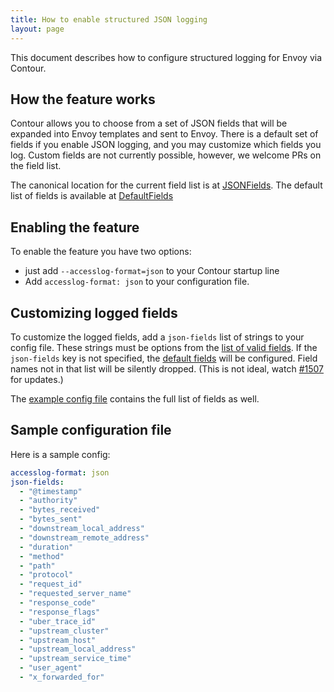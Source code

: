 ```yaml
---
title: How to enable structured JSON logging
layout: page
---
```


This document describes how to configure structured logging for Envoy via Contour.

## How the feature works

Contour allows you to choose from a set of JSON fields that will be expanded into Envoy templates and sent to Envoy.
There is a default set of fields if you enable JSON logging, and you may customize which fields you log.
Custom fields are not currently possible, however, we welcome PRs on the field list.

The canonical location for the current field list is at [JSONFields][1].
The default list of fields is available at [DefaultFields][2]

## Enabling the feature

To enable the feature you have two options:

- just add `--accesslog-format=json` to your Contour startup line
- Add `accesslog-format: json` to your configuration file.

## Customizing logged fields

To customize the logged fields, add a `json-fields` list of strings to your config file.
These strings must be options from the [list of valid fields][1].
If the `json-fields` key is not specified, the [default fields][2] will be configured.
Field names not in that list will be silently dropped. (This is not ideal, watch [#1507][3] for updates.)

The [example config file][4] contains the full list of fields as well.

## Sample configuration file

Here is a sample config:

```yaml
accesslog-format: json
json-fields:
  - "@timestamp"
  - "authority"
  - "bytes_received"
  - "bytes_sent"
  - "downstream_local_address"
  - "downstream_remote_address"
  - "duration"
  - "method"
  - "path"
  - "protocol"
  - "request_id"
  - "requested_server_name"
  - "response_code"
  - "response_flags"
  - "uber_trace_id"
  - "upstream_cluster"
  - "upstream_host"
  - "upstream_local_address"
  - "upstream_service_time"
  - "user_agent"
  - "x_forwarded_for"
```

[1]: https://godoc.org/github.com/projectcontour/contour/internal/envoy#JSONFields
[2]: https://godoc.org/github.com/projectcontour/contour/internal/envoy#DefaultFields
[3]: {{site.github.repository_url}}/issues/1507
[4]: {{site.github.repository_url}}/blob/{{site.github.latest_release.tag_name}}/examples/contour/01-contour-config.yaml
